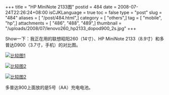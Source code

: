 +++
title = "HP MiniNote 2133图"
postid = 484
date = 2008-07-24T22:26:24+08:00
isCJKLanguage = true
toc = false
type = "post"
slug = "484"
aliases = [ "/post/484.html",]
category = [ "others",]
tag = [ "mobile", "hp",]
attachments = [ "486", "488", "489",]
thumbnail = "/uploads/2008/07/lenovo260_hp2133_dopod900_2s.jpg"
+++


Show一下：我正在用的联想昭阳260（14寸）、HP MiniNote
2133（8.9寸）和多普达D900（3.7寸，手机）的对比图。  
<!--more-->  

[![比较图1](/uploads/2008/07/lenovo260_hp2133_dopod900_2s.jpg "比较图1")](/uploads/2008/07/lenovo260_hp2133_dopod900_2.jpg)

[![比较图2](/uploads/2008/07/lenovo260_hp2133_dopod900_3s.jpg "比较图2")](/uploads/2008/07/lenovo260_hp2133_dopod900_3.jpg)

[![比较图2](/uploads/2008/07/lenovo260_hp2133_dopod900_4s.jpg "比较图3")](/uploads/2008/07/lenovo260_hp2133_dopod900_4.jpg)

多普达900上面放的是5号（AA）充电电池。

